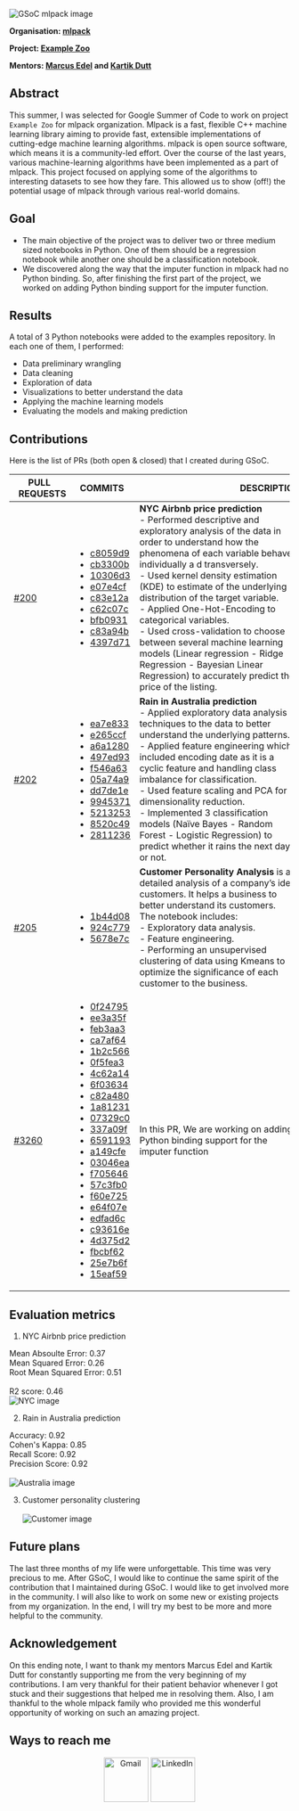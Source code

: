
![GSoC mlpack image](src/gsoc-mlpack.png)

**Organisation: [mlpack](https://github.com/mlpack)**

**Project: [Example Zoo](https://summerofcode.withgoogle.com/programs/2022/projects/1hgAURBM)**

**Mentors: [Marcus Edel](https://github.com/zoq) and [Kartik Dutt](https://github.com/kartikdutt18)**

## Abstract
This summer, I was selected for Google Summer of Code to work on project `Example Zoo` for mlpack organization. Mlpack is a fast, flexible C++ machine learning library aiming to provide fast, extensible implementations of cutting-edge machine learning algorithms. mlpack is open source software, which means it is a community-led effort. 
Over the course of the last years, various machine-learning algorithms have been implemented as a part of mlpack. This project focused on applying some of the algorithms to interesting datasets to see how they fare. This allowed us to show (off!) the potential usage of mlpack through various real-world domains.


## Goal
- The main objective of the project was to deliver two or three medium sized notebooks in Python. One of them should be a regression notebook while another one should be a classification notebook.
- We discovered along the way that the imputer function in mlpack had no Python binding. So, after finishing the first part of the project, we worked on adding Python binding support for the imputer function.


## Results

A total of 3 Python notebooks were added to the examples repository. In each one of them, I performed:
- Data preliminary wrangling
- Data cleaning
- Exploration of data
- Visualizations to better understand the data
- Applying the machine learning models
- Evaluating the models and making prediction

## Contributions 

Here is the list of PRs (both open & closed) that I created during GSoC.

| &nbsp;&nbsp;&nbsp;&nbsp;&nbsp;&nbsp;PULL &nbsp;&nbsp;REQUESTS                         | &nbsp;&nbsp;COMMITS                                                                                                                                                                                                                                                                                                                                                                                                                                                                                                                | &nbsp;&nbsp;&nbsp;&nbsp;&nbsp;&nbsp;&nbsp;&nbsp;&nbsp;&nbsp;&nbsp;&nbsp;&nbsp;&nbsp;&nbsp;&nbsp;&nbsp;&nbsp;&nbsp;&nbsp;&nbsp;&nbsp;&nbsp;&nbsp;&nbsp;&nbsp;&nbsp;&nbsp;&nbsp;&nbsp;&nbsp;&nbsp;&nbsp;&nbsp;&nbsp;&nbsp;&nbsp;&nbsp;&nbsp;&nbsp;&nbsp;&nbsp;DESCRIPTION                                                                                     | &nbsp;&nbsp;&nbsp;&nbsp;&nbsp;&nbsp;STATUS |
|:------------------------------------------------------------------------------------- |:---------------------------------------------------------------------------------------------------------------------------------------------------------------------------------------------------------------------------------------------------------------------------------------------------------------------------------------------------------------------------------------------------------------------------------------------------------------------------------------------------------------------------------- |:----------------------------------------------------------------------------------------------------------------------------------------------------------------------------------------------------------------------------------------------------------------------------------------------------------------------------------------------------------- |:------------------------------------------ |
| [#200](https://github.com/mlpack/examples/pull/200)                                   | <ul> <li> [c8059d9](c8059d93220c4d50d13822e1674eeea5eb105b06) </li> <li> [cb3300b](cb3300b5daee8288b7d0218fa7e11911e1a445e5) </li> <li> [10306d3](10306d357f96e1ae20b513ede7073f25bb6fd2ad) </li> <li> [e07e4cf](e07e4cf94a2cb1e2f7a9443d8799fd91dd62c2f0) </li> <li> [c83e12a](c83e12a7b058b29543833673bfc100d083aa8557) </li> <li> [c62c07c](c62c07cf7988cf88d9d16168308c2997411bb09f) </li> <li> [bfb0931](bfb0931bb6ad10e3e3aa9b53fe5e93ed715169bd) </li> <li> [c83a94b](c83a94b0fd2a37427b34517947775feca5ff3a63) </li> <li> [4397d71](4397d71eca10a9c5a4e22614d5057f29e4a788b1) </li> </ul>                                                                                                                                                                                              | **NYC Airbnb price prediction**<br>- Performed descriptive and exploratory analysis of the data in order to understand how the phenomena of each variable behave individually a	d transversely.<br>   - Used kernel density estimation (KDE) to estimate of the underlying distribution of the target variable.<br> - Applied One-Hot-Encoding to categorical variables.<br> - Used cross-validation to choose between several machine learning models (Linear regression - Ridge Regression - Bayesian Linear Regression) to accurately predict the price of the listing.                                                                    | :purple_square:Merged                      |
| [#202](https://github.com/mlpack/examples/pull/202)                                   | <ul> <li> [ea7e833](ea7e833bf67f0ffe967ad179a16628de2f3a1a38) </li> <li> [e265ccf](e265ccfc943ee3bb891522ced071fb59449b1450) </li> <li> [a6a1280](a6a1280eec745071e3b7ed8df9eaa7c29b0a5e5e) </li> <li> [497ed93](497ed932890d3c3a5b83129a54b3f7b4a8092408) </li> <li> [f546a63](f546a632f007d6bec567c04e6680168df5f5bfcf) </li> <li> [05a74a9](05a74a93e874b7090cbea444ed4d8a050281ab3e) </li> <li> [dd7de1e](dd7de1e5f142d45ba108b32b835bfafc366e13d8) </li> <li> [9945371](9945371c1f6f0318ece354bffafe875e847be4d5) </li> <li> [5213253](52132531c6c691c38e4cfb5715402e7dee14e48d) </li> <li> [8520c49](8520c49d2381fc557ab8e642a06374ae99994fcd) </li> <li> [2811236](28112361e002cc2dd17f4911fa846f6692a2e1ab) </li> </ul>                                                                                                                                                                                              | **Rain in Australia prediction**<br>- Applied exploratory data analysis techniques to the data to better understand the underlying patterns. <br>- Applied feature engineering which included encoding date as it is a cyclic feature and handling class imbalance for classification. <br>- Used feature scaling and PCA for dimensionality reduction. <br>- Implemented 3 classification models (Naïve Bayes - Random Forest - Logistic Regression) to predict whether it rains the next day or not. </li> </ul>                                                                                                                                                                                                                       | :purple_square:Merged                      |
| [#205](https://github.com/mlpack/examples/pull/205)                                   | <ul> <li> [1b44d08](1b44d08c6e71d4a1f3d95fbab10447faf41bbb3a) </li> <li> [924c779](924c779b50a4b8071a140a9614d4f1357cad1e94) </li> <li> [5678e7c](5678e7c3e86f3e56b35048ae553ed17e7e0c77d3) </li> </ul>                                                                                                                                                                                                                                                                                                                                                                                                                                                          | **Customer Personality Analysis** is a detailed analysis of a company’s ideal customers. It helps a business to better understand its customers. <br>The notebook includes:<br>- Exploratory data analysis. <br>- Feature engineering.<br>- Performing an unsupervised clustering of data using Kmeans to optimize the significance of each customer to the business.<br>                                                                                                                                                                                                                                                            | :purple_square:Merged                      |
| [#3260](https://github.com/mlpack/mlpack/pull/3260)                                   | <ul> <li> [0f24795](0f247951b55dde751d1b249776d62ae99f8e910a) </li> <li> [ee3a35f](ee3a35f636417c4d116395e635d7dc5a6e2707e2) </li> <li> [feb3aa3](feb3aa357b7f43dd750e9e8d78beae9498e268f8) </li> <li> [ca7af64](ca7af6491ba2008a3f13f1eb01ef9abdd541b1ee) </li> <li> [1b2c566](1b2c566f3a44e2fa738d1aa3bc8c6c60e1d8d907) </li> <li> [0f5fea3](0f5fea3b3e545ad719bba19e65f7aae69fc1ee41) </li> <li> [4c62a14](4c62a14d2b65d328ec99317c74d13c0e7216d5fa) </li> <li> [6f03634](6f0363424abe2abcf0813208350570b1bc97f58f) </li> <li> [c82a480](c82a480dbb634eac736921d7d870f1c63fb90e92) </li> <li> [1a81231](1a81231f5b89218d85450ecb9bca67ce35a33dc0) </li> <li> [07329c0](07329c02282614553d2e31530975ecae4500c73d) </li> <li> [337a09f](337a09f75934887c0a96777386960e38cf4b2018) </li> <li> [6591193](65911932f3857b5bea46194e6d700727e5a66f3d) </li> <li> [a149cfe](a149cfed335a68e37dbef27a69087b2a6596756d) </li> <li> [03046ea](03046eae3dfcbc2599aa293fbfb564a61e60e08a) </li> <li> [f705646](f7056464c425ea5c5641ae76b1cba4a046abc8d0) </li> <li> [57c3fb0](57c3fb0d0182cbe65d45c85be50bc56923da1448) </li> <li> [f60e725](f60e72519386dfa1c48e4697fdf872fa48091be2) </li> <li> [e64f07e](e64f07e2653d356773765de92396a93d886a8eb6) </li> <li> [edfad6c](edfad6c79c6802d6a63b8bd65eaf22254d017a87) </li> <li> [c93616e](c93616e99e8f8919a16442016e31a9b4a299eab5) </li> <li> [4d375d2](4d375d2a3dc50417d94748980594636a407afe09) </li> <li> [fbcbf62](fbcbf62e03fd14815f848d3432a30e6ace159603) </li> <li> [25e7b6f](25e7b6f2a1c35d1f2e94bc6b05679dd0ff6435bc) </li> <li> [15eaf59](15eaf593ad25ea95641c7a4dc69dfdf26d3de81b) </li>  </ul>                                                                                                                                                                                              | In this PR, We are working on adding Python binding support for the imputer function                                                                                                                                                                                          | :green_square:Open                      |
## Evaluation metrics
1. NYC Airbnb price prediction

Mean Absoulte Error: 0.37 <br>
Mean Squared Error: 0.26 <br>
Root Mean Squared Error: 0.51 <br> <br>
R2 score: 0.46 <br>
![NYC image](src/NYC.jpg)

2. Rain in Australia prediction

Accuracy: 0.92 <br>
Cohen's Kappa: 0.85 <br>
Recall Score: 0.92 <br>
Precision Score: 0.92 <br> <br>
![Australia image](src/Australia.jpg)

3. Customer personality clustering<br> <br>
![Customer image](src/Customer.jpg)


## Future plans 
The last three months of my life were unforgettable. This time was very precious to me. After GSoC, I would like to continue the same spirit of the contribution that I maintained during GSoC. I would like to get involved more in the community. I will also like to work on some new or existing projects from my organization. In the end, I will try my best to be more and more helpful to the community.

## Acknowledgement 
On this ending note, I want to thank my mentors Marcus Edel and Kartik Dutt for constantly supporting me from the very beginning of my contributions. I am very thankful for their patient behavior whenever I got stuck and their suggestions that helped me in resolving them. Also, I am thankful to the whole mlpack family who provided me this wonderful opportunity of working on such an amazing project.

## Ways to reach me
<p align="center">
  <a href="mailto:tareknaser360@gmail.com?subject = Hello from your GitHub README&body = Message"><img src="src/gmail.svg" height="80px" width="80px" alt="Gmail" ></a>
  <a href="https://www.linkedin.com/in/tareknasser360/"><img src="src/linkedIn.svg" height="80px" width="80px" alt="LinkedIn"></a>
</p>
